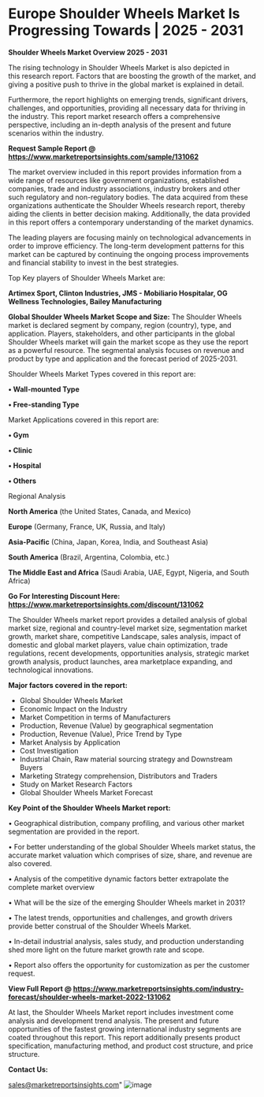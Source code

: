 # Europe Shoulder Wheels Market Is Progressing Towards | 2025 - 2031

<Strong> Shoulder Wheels Market Overview 2025 - 2031</strong>

The rising technology in Shoulder Wheels Market is also depicted in this research report. Factors that are boosting the growth of the market, and giving a positive push to thrive in the global market is explained in detail.

Furthermore, the report highlights on emerging trends, significant drivers, challenges, and opportunities, providing all necessary data for thriving in the industry. This report market research offers a comprehensive perspective, including an in-depth analysis of the present and future scenarios within the industry.

<strong>Request Sample Report @ <a href=https://www.marketreportsinsights.com/sample/131062>https://www.marketreportsinsights.com/sample/131062</a></strong>

The market overview included in this report provides information from a wide range of resources like government organizations, established companies, trade and industry associations, industry brokers and other such regulatory and non-regulatory bodies. The data acquired from these organizations authenticate the Shoulder Wheels research report, thereby aiding the clients in better decision making. Additionally, the data provided in this report offers a contemporary understanding of the market dynamics.

The leading players are focusing mainly on technological advancements in order to improve efficiency. The long-term development patterns for this market can be captured by continuing the ongoing process improvements and financial stability to invest in the best strategies.

Top Key players of Shoulder Wheels Market are:

<strong>Artimex Sport, Clinton Industries, JMS - Mobiliario Hospitalar, OG Wellness Technologies, Bailey Manufacturing</strong>

<strong><b>Global Shoulder Wheels Market Scope and Size:</b></strong>
The Shoulder Wheels market is declared segment by company, region (country), type, and application. Players, stakeholders, and other participants in the global Shoulder Wheels market will gain the market scope as they use the report as a powerful resource. The segmental analysis focuses on revenue and product by type and application and the forecast period of 2025-2031.

Shoulder Wheels Market Types covered in this report are:

<strong>• Wall-mounted Type

• Free-standing Type</strong>

Market Applications covered in this report are:

<strong>• Gym

• Clinic

• Hospital

• Others</strong> 

Regional Analysis

<strong>North America</strong> (the United States, Canada, and Mexico)

<strong>Europe</strong> (Germany, France, UK, Russia, and Italy)

<strong>Asia-Pacific</strong> (China, Japan, Korea, India, and Southeast Asia)

<strong>South America</strong> (Brazil, Argentina, Colombia, etc.)

<strong>The Middle East and Africa</strong> (Saudi Arabia, UAE, Egypt, Nigeria, and South Africa)

<strong>Go For Interesting Discount Here: <a href=https://www.marketreportsinsights.com/discount/131062>https://www.marketreportsinsights.com/discount/131062</a></strong>

The Shoulder Wheels market report provides a detailed analysis of global market size, regional and country-level market size, segmentation market growth, market share, competitive Landscape, sales analysis, impact of domestic and global market players, value chain optimization, trade regulations, recent developments, opportunities analysis, strategic market growth analysis, product launches, area marketplace expanding, and technological innovations.

<strong><b>Major factors covered in the report:</b></strong>
<ul>
  <li>Global Shoulder Wheels Market </li>
  <li>Economic Impact on the Industry</li>
  <li>Market Competition in terms of Manufacturers</li>
  <li>Production, Revenue (Value) by geographical segmentation</li>
  <li>Production, Revenue (Value), Price Trend by Type</li>
  <li>Market Analysis by Application</li>
  <li>Cost Investigation</li>
  <li>Industrial Chain, Raw material sourcing strategy and Downstream Buyers</li>
  <li>Marketing Strategy comprehension, Distributors and Traders</li>
  <li>Study on Market Research Factors</li>
  <li>Global Shoulder Wheels Market Forecast</li>
</ul>

<strong><b>Key Point of the Shoulder Wheels Market report:</b></strong>

• Geographical distribution, company profiling, and various other market segmentation are provided in the report.

• For better understanding of the global Shoulder Wheels market status, the accurate market valuation which comprises of size, share, and revenue are also covered.

• Analysis of the competitive dynamic factors better extrapolate the complete market overview

• What will be the size of the emerging Shoulder Wheels market in 2031?

• The latest trends, opportunities and challenges, and growth drivers provide better construal of the Shoulder Wheels Market.

• In-detail industrial analysis, sales study, and production understanding shed more light on the future market growth rate and scope.

• Report also offers the opportunity for customization as per the customer request.

<strong><b>View Full Report @ <a href=https://www.marketreportsinsights.com/industry-forecast/shoulder-wheels-market-2022-131062>https://www.marketreportsinsights.com/industry-forecast/shoulder-wheels-market-2022-131062</a></b></strong>


At last, the Shoulder Wheels Market report includes investment come analysis and development trend analysis. The present and future opportunities of the fastest growing international industry segments are coated throughout this report. This report additionally presents product specification, manufacturing method, and product cost structure, and price structure.

<strong>Contact Us:</strong>

sales@marketreportsinsights.com"
![image](https://github.com/user-attachments/assets/b39719e0-4e55-46b4-b9c7-bab7d86fad68)
